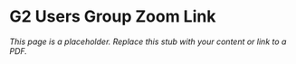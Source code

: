 #    G2 Users Group  Zoom Link

_This page is a placeholder. Replace this stub with your content or link to a PDF._
